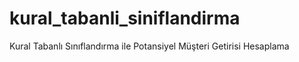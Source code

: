 # kural_tabanli_siniflandirma
Kural Tabanlı Sınıflandırma ile Potansiyel Müşteri Getirisi Hesaplama
